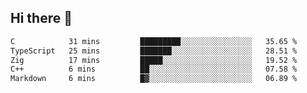 ## Hi there 👋

 <!--START_SECTION:waka-->

```txt
C            31 mins         █████████░░░░░░░░░░░░░░░░   35.65 %
TypeScript   25 mins         ███████░░░░░░░░░░░░░░░░░░   28.51 %
Zig          17 mins         █████░░░░░░░░░░░░░░░░░░░░   19.52 %
C++          6 mins          ██░░░░░░░░░░░░░░░░░░░░░░░   07.58 %
Markdown     6 mins          █▓░░░░░░░░░░░░░░░░░░░░░░░   06.89 %
```

<!--END_SECTION:waka-->

<!--
**ValentinRapp/ValentinRapp** is a ✨ _special_ ✨ repository because its `README.md` (this file) appears on your GitHub profile.

Here are some ideas to get you started:

- 🔭 I’m currently working on ...
- 🌱 I’m currently learning ...
- 👯 I’m looking to collaborate on ...
- 🤔 I’m looking for help with ...
- 💬 Ask me about ...
- 📫 How to reach me: ...
- 😄 Pronouns: ...
- ⚡ Fun fact: ...
-->
